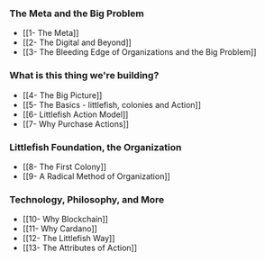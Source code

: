 ### The Meta and the Big Problem
- [[1- The Meta]]
- [[2- The Digital and Beyond]]
- [[3- The Bleeding Edge of Organizations and the Big Problem]]

### What is this thing we're building?
- [[4- The Big Picture]]
- [[5- The Basics - littlefish, colonies and Action]]
- [[6- Littlefish Action Model]]
- [[7- Why Purchase Actions]]

### Littlefish Foundation, the Organization
- [[8- The First Colony]]
- [[9- A Radical Method of Organization]]

### Technology, Philosophy, and More
- [[10- Why Blockchain]]
- [[11- Why Cardano]]
- [[12- The Littlefish Way]]
- [[13- The Attributes of Action]]